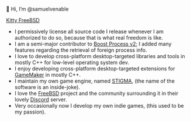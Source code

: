 👋 Hi, I’m @samuelvenable

[Kitty FreeBSD](https://imgur.com/a/vkr8E5p)

- I permissively license all source code I release whenever I am authorized to do so, because that is what real freedom is like.
- I am a semi-major contributor to [Boost Process v2](https://github.com/boostorg/process); I added many features regarding the retrieval of foreign process info.
- I love to develop cross-platform desktop-targeted libraries and tools in mostly C++ for low-level operating system dev.
- I enjoy developing cross-platform desktop-targeted extensions for [GameMaker](https://gamemaker.io) in mostly C++.
- I maintain my own game engine, named [STIGMA](https://github.com/samuelvenable/stigma-dev), (the name of the software is an inside-joke).
- I love the [FreeBSD](https://freebsd.org) project and the community surrounding it in their lovely [Discord](https://discord.com) server.
- Very occasionally now I develop my own indie games, (this used to be my passion).
